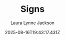 ---
title: "Signs"
date: "2025-08-16T19:43:17.431Z"
author: "Laura Lynne Jackson"
read_year: "NO"
recommendation: '3'
url: /bookshelf/signs
---